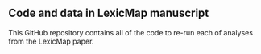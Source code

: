 ## Code and data in LexicMap manuscript 

This GitHub repository contains all of the code to re-run each of analyses from the LexicMap paper.
